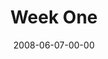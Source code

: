 ---
layout: message
category: message
series: "Pride"
title: "Week One"
date: 2008-06-07-00-00
message_id: 501
notes-description: "Study Notes for Pride (Week One)."
notes: "http://s3.amazonaws.com/crossroads-media/documents/SN_06-08-08.pdf"
notes-title: "Pride&#58; Week One (Study Notes)"
description: "Pride can take root in subtle, sinister ways in our lives. In this talk, Brian Wells discusses a few of the tactics he's found helpful in battling the roots of pride."
video: "http://s3.amazonaws.com/crossroads-media/messages/video/Pride1.mp4"
video-duration: "53:13"
video-image: "http://s3.amazonaws.com/crossroads-media/images/Pride1-still.jpg"
program: "http://s3.amazonaws.com/crossroads-media/documents/0607_08Program.pdf"
audio: "http://s3.amazonaws.com/crossroads-media/messages/audio/Pride_01_06-08-08_Wells_webaudio.mp3"
audio-duration: "41:40"
explicit: false
---